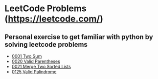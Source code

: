 # LeetCode Problems (https://leetcode.com/)
## Personal exercise to get familiar with python by solving leetcode problems

- [0001 Two Sum](problems/0001-Two-Sum.py)
- [0020 Valid Parentheses](problems/0020-valid-parentheses.py)
- [0021 Merge Two Sorted Lists](problems/0021-merge-two-sorted-lists.py)
- [0125 Valid Palindrome](problems/0125-valid-palindrome.py)